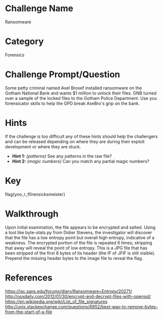 

# Challenge Name

Ransomware


# Category

Forensics


# Challenge Prompt/Question


Some petty criminal named Axel Brosef installed ransomware on the Gotham National Bank and wants $1 million to unlock their files. GNB turned over a sample of the locked files to the Gotham Police Department. Use you forensicator skills to help the GPD break AxeBro's grip on the bank.




# Hints


If the challenge is too difficult any of these hints should help the challengers and can be released depending on where they are during their exploit development or where they are stuck.

* __Hint 1:__ *(patterns)* See any patterns in the raw file?
* __Hint 2:__ *(magic numbers)* Can you match any partial magic numbers?


# Key

flag{yoo_r_f0rensicksmeister}




# Walkthrough
Upon initial examination, the file appears to be encrypted and salted. Using a tool like byte-stats.py from Didier Stevens, the investigator will discover that the file has a low entropy point but overall high entropy, indicative of a weakness. The encrypted portion of the file is repeated 6 times; stripping that away will reveal the point of low entropy. This is a JPG file that has been stripped of the first 8 bytes of its header (the IF of JFIF is still visible). Prepend the missing header bytes to the image file to reveal the flag.


# References
https://isc.sans.edu/forums/diary/Ransomware+Entropy/20271/
http://osxdaily.com/2012/01/30/encrypt-and-decrypt-files-with-openssl/
https://en.wikipedia.org/wiki/List_of_file_signatures
http://unix.stackexchange.com/questions/6852/best-way-to-remove-bytes-from-the-start-of-a-file
